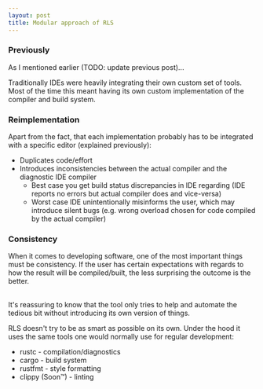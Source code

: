 ```yaml
---
layout: post
title: Modular approach of RLS
---
```


### Previously
As I mentioned earlier (TODO: update previous post)...

Traditionally IDEs were heavily integrating their own custom set of tools. Most of the time this meant having its own custom implementation of the compiler and build system.
### Reimplementation
Apart from the fact, that each implementation probably has to be integrated with a specific editor (explained previously):
* Duplicates code/effort
* Introduces inconsistencies between the actual compiler and the diagnostic IDE compiler
  * Best case you get build status discrepancies in IDE regarding (IDE reports no errors but actual compiler does and vice-versa)
  * Worst case IDE unintentionally misinforms the user, which may introduce silent bugs (e.g. wrong overload chosen for code compiled by the actual compiler)

### Consistency
When it comes to developing software, one of the most important things must be consistency.
If the user has certain expectations with regards to how the result will be compiled/built, the less surprising
the outcome is the better.
<!-- After all noone likes to spend their Friday afternoon playing Sherlock and trying to
investigate why **this** line goes through a certain code path, while *obviously* **that** one doesn't, but it should. -->
<br>
It's reassuring to know that the tool only tries to help and automate the tedious bit without introducing its own version of things.

RLS doesn't try to be as smart as possible on its own. Under the hood it uses the same tools one would normally use for regular development:
* rustc - compilation/diagnostics
* cargo - build system
* rustfmt - style formatting
* clippy (Soon&trade;) - linting